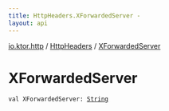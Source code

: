 ```yaml
---
title: HttpHeaders.XForwardedServer - 
layout: api
---
```


<div class='api-docs-breadcrumbs'><a href="../index.html">io.ktor.http</a> / <a href="index.html">HttpHeaders</a> / <a href="./-x-forwarded-server.html">XForwardedServer</a></div>

# XForwardedServer

<div class="signature"><code><span class="keyword">val </span><span class="identifier">XForwardedServer</span><span class="symbol">: </span><a href="https://kotlinlang.org/api/latest/jvm/stdlib/kotlin/-string/index.html"><span class="identifier">String</span></a></code></div>
